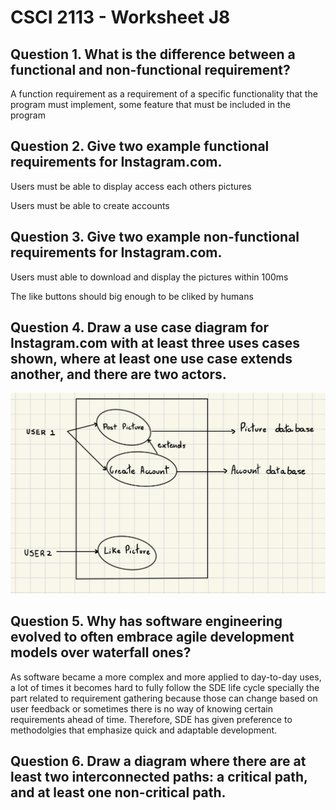 # CSCI 2113 - Worksheet J8
## Question 1. What is the difference between a functional and non-functional requirement?
A function requirement as a requirement of a specific functionality that the program must implement, some feature that must be included in the program 
## Question 2. Give two example functional requirements for Instagram.com.
Users must be able to display access each others pictures

Users must be able to create accounts 
## Question 3. Give two example non-functional requirements for Instagram.com.
Users must able to download and display the pictures within 100ms

The like buttons should big enough to be cliked by humans
## Question 4. Draw a use case diagram for Instagram.com with at least three uses cases shown, where at least one use case extends another, and there are two actors.
![](IMG_1822.jpeg)

## Question 5. Why has software engineering evolved to often embrace agile development models over waterfall ones?
As software became a more complex and more applied to day-to-day uses, a lot of times it becomes hard to fully follow the SDE life cycle specially the part related to requirement gathering because those can change based on user feedback or sometimes there is no way of knowing certain requirements ahead of time. Therefore, SDE has given preference to methodolgies that emphasize quick and adaptable development.   

## Question 6. Draw a diagram where there are at least two interconnected paths: a critical path, and at least one non-critical path.

